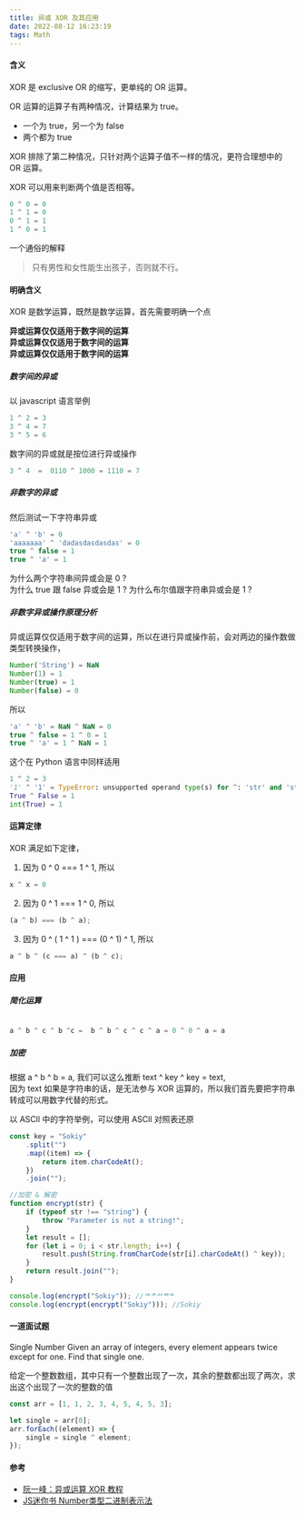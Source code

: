 ```yaml
---
title: 异或 XOR 及其应用
date: 2022-08-12 16:23:19
tags: Math
---
```


#### 含义

XOR 是 exclusive OR 的缩写，更单纯的 OR 运算。

OR 运算的运算子有两种情况，计算结果为 true。

-   一个为 true，另一个为 false
-   两个都为 true

XOR 排除了第二种情况，只针对两个运算子值不一样的情况，更符合理想中的 OR 运算。

XOR 可以用来判断两个值是否相等。

```javascript
0 ^ 0 = 0
1 ^ 1 = 0
0 ^ 1 = 1
1 ^ 0 = 1
```

一个通俗的解释

> 只有男性和女性能生出孩子，否则就不行。

#### 明确含义

XOR 是数学运算，既然是数学运算，首先需要明确一个点

**异或运算仅仅适用于数字间的运算**  
**异或运算仅仅适用于数字间的运算**  
**异或运算仅仅适用于数字间的运算**

##### 数字间的异或

以 javascript 语言举例

```javascript
1 ^ 2 = 3
3 ^ 4 = 7
3 ^ 5 = 6
```

数字间的异或就是按位进行异或操作

```javascript
3 ^ 4  =  0110 ^ 1000 = 1110 = 7
```

##### 非数字的异或

然后测试一下字符串异或

```javascript
'a' ^ 'b' = 0
'aaaaaaa' ^ 'dadasdasdasdas' = 0
true ^ false = 1
true ^ 'a' = 1
```

为什么两个字符串间异或会是 0 ?  
为什么 true 跟 false 异或会是 1 ?
为什么布尔值跟字符串异或会是 1 ?

##### 非数字异或操作原理分析

异或运算仅仅适用于数字间的运算，所以在进行异或操作前，会对两边的操作数做类型转换操作，

```javascript
Number('String') = NaN
Number(1) = 1
Number(true) = 1
Number(false) = 0
```

所以

```javascript
'a' ^ 'b' = NaN ^ NaN = 0
true ^ false = 1 ^ 0 = 1
true ^ 'a' = 1 ^ NaN = 1
```

这个在 Python 语言中同样适用

```Python
1 ^ 2 = 3
'1' ^ '1' = TypeError: unsupported operand type(s) for ^: 'str' and 'str'
True ^ False = 1
int(True) = 1
```

#### 运算定律

XOR 满足如下定律，

1. 因为 0 ^ 0 === 1 ^ 1, 所以

```javascript
x ^ x = 0
```

2. 因为 0 ^ 1 === 1 ^ 0, 所以

```javascript
(a ^ b) === (b ^ a);
```

3. 因为 0 ^ ( 1 ^ 1 ) === (0 ^ 1) ^ 1, 所以

```javascript
a ^ b ^ (c === a) ^ (b ^ c);
```

#### 应用

##### 简化运算

```javascript

a ^ b ^ c ^ b ^c =  b ^ b ^ c ^ c ^ a = 0 ^ 0 ^ a = a
```

##### 加密

根据 a ^ b ^ b = a, 我们可以这么推断 text ^ key ^ key = text,  
因为 text 如果是字符串的话，是无法参与 XOR 运算的，所以我们首先要把字符串转成可以用数字代替的形式。

以 ASCll 中的字符举例，可以使用 ASCll 对照表还原

```javascript
const key = "Sokiy"
	.split("")
	.map((item) => {
		return item.charCodeAt();
	})
	.join("");

//加密 & 解密
function encrypt(str) {
	if (typeof str !== "string") {
		throw "Parameter is not a string!";
	}
	let result = [];
	for (let i = 0; i < str.length; i++) {
		result.push(String.fromCharCode(str[i].charCodeAt() ^ key));
	}
	return result.join("");
}

console.log(encrypt("Sokiy")); //ᄲᄎᄊᄈᄘ
console.log(encrypt(encrypt("Sokiy"))); //Sokiy
```

#### 一道面试题

Single Number
Given an array of integers, every element appears twice except for one. Find that single one.

给定一个整数数组，其中只有一个整数出现了一次，其余的整数都出现了两次，求出这个出现了一次的整数的值

```javascript
const arr = [1, 1, 2, 3, 4, 5, 4, 5, 3];

let single = arr[0];
arr.forEach((element) => {
	single = single ^ element;
});
```


#### 参考

- [阮一峰：异或运算 XOR 教程](https://www.ruanyifeng.com/blog/2021/01/_xor.html)
- [JS迷你书 Number类型二进制表示法](https://juejin.cn/post/6844903840450363399)